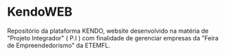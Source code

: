# KendoWEB
Repositório da plataforma KENDO, website desenvolvido na matéria de "Projeto Integrador" ( P.I ) com finalidade de gerenciar empresas da "Feira de Empreendedorismo" da ETEMFL.
